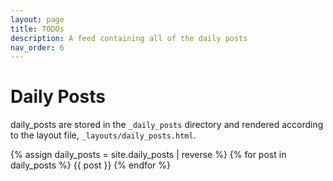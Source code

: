 ```yaml
---
layout: page
title: TODOs
description: A feed containing all of the daily posts
nav_order: 6
---
```


# Daily Posts

daily_posts are stored in the `_daily_posts` directory and rendered according to the layout file, `_layouts/daily_posts.html`.

{% assign daily_posts = site.daily_posts | reverse %}
{% for post in daily_posts %}
{{ post }}
{% endfor %}
